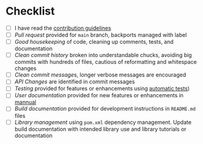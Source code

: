 
<!--Include a few sentences describing the overall goals for this Pull Request-->
  
<!-- Please help our volunteers reviewing this PR by completing the following items. 
Ask in a comment if you have troubles with any of them. -->

# Checklist

- [ ] I have read the [contribution guidelines](https://github.com/geonetwork/core-geonetwork/blob/main/CONTRIBUTING.md)
- [ ] *Pull request* provided for `main` branch, backports managed with label
- [ ] *Good housekeeping* of code, cleaning up comments, tests, and documentation
- [ ] *Clean commit history* broken into understandable chucks, avoiding big commits with hundreds of files, cautious of reformatting and whitespace changes
- [ ] *Clean commit message*s, longer verbose messages are encouraged
- [ ] *API Changes* are identified in commit messages
- [ ] *Testing* provided for features or enhancements using [automatic tests](https://github.com/geonetwork/core-geonetwork/blob/main/software_development/TESTING.md))
- [ ] *User documentation* provided for new features or enhancements in [mannual](https://github.com/geonetwork/core-geonetwork/tree/main/docs/manual)
- [ ] *Build documentation* provided for development instructions in `README.md` files
- [ ] *Library management* using `pom.xml` dependency management. Update build documentation with intended library use and library tutorials or documentation

<!--Submitting the PR does not require you to check all items, but by the time it gets merged, they should be either satisfied or not applicable.-->

<!-- If you can, it's better to give credits to organisation supporting this work:
- `Funded by NAME`
- `Funded by URL`
- `Funded by NAME URL`
-->

